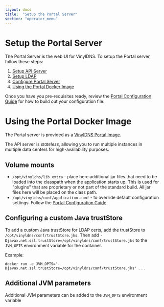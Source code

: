 ```yaml
---
layout: docs 
title:  "Setup the Portal Server"
section: "operator_menu"
---
```


# Setup the Portal Server

The Portal Server is the web UI for VinylDNS. To setup the Portal server, follow these steps:

1. [Setup API Server](setup-api.html)
1. [Setup LDAP](setup-ldap.html)
1. [Configure Portal Server](config-portal.html)
1. [Using the Portal Docker Image](#using-the-portal-docker-image)

Once you have you pre-requisites ready, review the [Portal Configuration Guide](config-portal.html) for how to build out
your configuration file.

# Using the Portal Docker Image

The Portal server is provided as a [VinylDNS Portal Image](https://hub.docker.com/r/vinyldns/portal/).

The API server is _stateless_, allowing you to run multiple instances in multiple data centers for high-availability
purposes.

## Volume mounts

* `/opt/vinyldns/lib_extra` - place here additional jar files that need to be loaded into the classpath when the
  application starts up. This is used for "plugins" that are proprietary or not part of the standard build. All jar
  files here will be placed on the class path.
* `/opt/vinyldns/conf/application.conf` - to override default configuration settings. Follow
  the [Portal Configuration Guide](config-portal.html)

## Configuring a custom Java trustStore

To add a custom Java trustStore for LDAP certs, add the trustStore to `/opt/vinyldns/conf/trustStore.jks`. Then
add `-Djavax.net.ssl.trustStore=/opt/vinyldns/conf/trustStore.jks` to the `JVM_OPTS` environment variable for the
container.

Example:

```text
docker run -e JVM_OPTS="-Djavax.net.ssl.trustStore=/opt/vinyldns/conf/trustStore.jks" ...
```

## Additional JVM parameters

Additional JVM parameters can be added to the `JVM_OPTS` environment variable 
